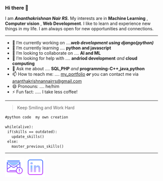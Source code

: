 ### Hi there 👋 

I am ***Ananthakrishnan Nair RS.*** My interests are in **Machine Learning** , **Computer vision** , **Web Development**. I like to learn and experience new things in my life. I am always open for new opportunities and connections. 
***


- 🔭 I’m currently working on ....***web development using django(python)***
- 🌱 I’m currently learning .... **python and javascript**
- 👯 I’m looking to collaborate on .... **AI and ML**
- 🤔 I’m looking for help with .... **andriod development** *and* **cloud computing**
- 💬 Ask me about .... **SQL,PHP** *and* **programming-C++,java,python**
- 📫 How to reach me: .... [my_portfolio](https://akrish4.github.io/online-portfolio/ "online_portfolio") ***or*** you can contact me via ananthakrishnannairrs@gmail.com 
- 😄 Pronouns: .... he/him
- ⚡ Fun fact: ..... I take less coffee!


---

>Keep Smiling and Work Hard



 
 
    #python code  my own creation
    
    while(alive):
     if(skills == outdated):
       update_skills()
     else:
       master_previous_skills() 
     
  ---   
 
 [![mail](https://github.com/akrish4/akrish4/blob/master/2.png)](mailto:ananthakrishnannairrs@gmail.com)&nbsp;[![linkedin](https://github.com/akrish4/akrish4/blob/master/1.png)](https://linkedin.com/in/ananthakrishnan-nair-rs-742a05151/)&nbsp;
 
 
